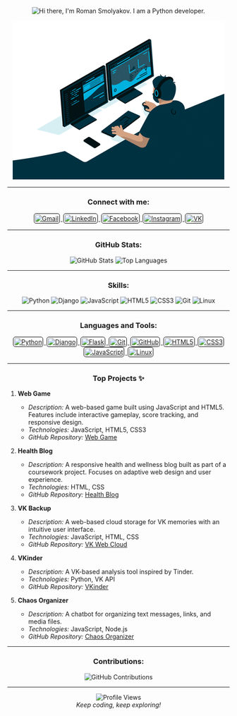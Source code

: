 <p align="center">
  <img src="https://readme-typing-svg.herokuapp.com?font=Fira+Code&pause=1000&color=54A6FF&center=true&vCenter=true&multiline=true&width=710&height=70&lines=Hi+there,+I'm+Roman+Smolyakov,;I'm+a+Python+developer." alt="Hi there, I'm Roman Smolyakov. I am a Python developer." />
</p>

<p align="center">
  <img src="321w.gif" alt="Greetings">
</p>

---

<h3 align="center">Connect with me:</h3>

<p align="center">
  <a href="mailto:smolyakov_ra@mail.ru" target="blank" rel="noreferrer">
    <img src="https://www.vectorlogo.zone/logos/gmail/gmail-icon.svg" alt="Gmail" height="30" width="30" style="background: #ffffff; border-radius: 5px; border: 1px solid #000000; margin: 0 2px; padding: 2px;" />
  </a>
  <a href="https://www.linkedin.com/in/роман-смольяков-0b057b267" target="blank" rel="noreferrer">
    <img src="https://www.vectorlogo.zone/logos/linkedin/linkedin-icon.svg" alt="LinkedIn" height="30" width="30" style="background: #ffffff; border-radius: 5px; border: 1px solid #000000; margin: 0 2px; padding: 2px;" />
  </a>
  <a href="https://www.facebook.com/profile.php?id=100011164603451" target="blank" rel="noreferrer">
    <img src="https://www.vectorlogo.zone/logos/facebook/facebook-official.svg" alt="Facebook" height="30" width="30" style="background: #ffffff; border-radius: 5px; border: 1px solid #000000; margin: 0 2px; padding: 2px;" />
  </a>
  <a href="https://instagram.com/man_who_keeps_running" target="blank" rel="noreferrer">
    <img src="https://www.vectorlogo.zone/logos/instagram/instagram-icon.svg" alt="Instagram" height="30" width="30" style="background: #ffffff; border-radius: 5px; border: 1px solid #000000; margin: 0 2px; padding: 2px;" />
  </a>
  <a href="https://vk.com/man_who_keeps_running" target="blank" rel="noreferrer">
    <img src="https://www.vectorlogo.zone/logos/vk/vk-tile.svg" alt="VK" height="30" width="30" style="background: #ffffff; border-radius: 5px; border: 1px solid #000000; margin: 0 2px; padding: 2px;" />
  </a>
</p>

---

<h3 align="center">GitHub Stats:</h3>

<p align="center">
  <img src="https://github-readme-stats.vercel.app/api?username=Roman9456&show_icons=true&theme=dark" alt="GitHub Stats" />
  <img src="https://github-readme-stats.vercel.app/api/top-langs/?username=Roman9456&layout=compact&theme=dark" alt="Top Languages" />
</p>

---

<h3 align="center">Skills:</h3>

<p align="center">
  <img src="https://img.shields.io/badge/Python-Expert-blue" alt="Python">
  <img src="https://img.shields.io/badge/Django-Intermediate-green" alt="Django">
  <img src="https://img.shields.io/badge/JavaScript-Intermediate-yellow" alt="JavaScript">
  <img src="https://img.shields.io/badge/HTML5-Advanced-orange" alt="HTML5">
  <img src="https://img.shields.io/badge/CSS3-Advanced-blue" alt="CSS3">
  <img src="https://img.shields.io/badge/Git-Expert-red" alt="Git">
  <img src="https://img.shields.io/badge/Linux-Intermediate-lightgrey" alt="Linux">
</p>

---

<h3 align="center">Languages and Tools:</h3>

<p align="center">
  <a href="https://www.python.org" target="_blank" rel="noreferrer">
    <img src="https://www.vectorlogo.zone/logos/python/python-icon.svg" alt="Python" width="40" height="40" style="background: #ffffff; border-radius: 5px; border: 1px solid #000000; margin: 0 2px; padding: 2px;" />
  </a>
  <a href="https://www.djangoproject.com/" target="_blank" rel="noreferrer">
    <img src="https://www.vectorlogo.zone/logos/djangoproject/djangoproject-icon.svg" alt="Django" width="40" height="40" style="background: #ffffff; border-radius: 5px; border: 1px solid #000000; margin: 0 2px; padding: 2px;" />
  </a>
  <a href="https://flask.palletsprojects.com/" target="_blank" rel="noreferrer">
    <img src="https://www.vectorlogo.zone/logos/pocoo_flask/pocoo_flask-icon.svg" alt="Flask" width="40" height="40" style="background: #ffffff; border-radius: 5px; border: 1px solid #000000; margin: 0 2px; padding: 2px;" />
  </a>
  <a href="https://git-scm.com/" target="_blank" rel="noreferrer">
    <img src="https://www.vectorlogo.zone/logos/git-scm/git-scm-icon.svg" alt="Git" width="40" height="40" style="background: #ffffff; border-radius: 5px; border: 1px solid #000000; margin: 0 2px; padding: 2px;" />
  </a>
  <a href="https://github.com/" target="_blank" rel="noreferrer">
    <img src="https://www.vectorlogo.zone/logos/github/github-icon.svg" alt="GitHub" width="40" height="40" style="background: #ffffff; border-radius: 5px; border: 1px solid #000000; margin: 0 2px; padding: 2px;" />
  </a>
  <a href="https://www.w3.org/html/" target="_blank" rel="noreferrer">
    <img src="https://www.vectorlogo.zone/logos/w3_html5/w3_html5-icon.svg" alt="HTML5" width="40" height="40" style="background: #ffffff; border-radius: 5px; border: 1px solid #000000; margin: 0 2px; padding: 2px;" />
  </a>
  <a href="https://www.w3schools.com/css/" target="_blank" rel="noreferrer">
    <img src="https://www.vectorlogo.zone/logos/w3_css/w3_css-icon.svg" alt="CSS3" width="40" height="40" style="background: #ffffff; border-radius: 5px; border: 1px solid #000000; margin: 0 2px; padding: 2px;" />
  </a>
  <a href="https://www.javascript.com/" target="_blank" rel="noreferrer">
    <img src="https://www.vectorlogo.zone/logos/javascript/javascript-icon.svg" alt="JavaScript" width="40" height="40" style="background: #ffffff; border-radius: 5px; border: 1px solid #000000; margin: 0 2px; padding: 2px;" />
  </a>
  <a href="https://www.linux.org/" target="_blank" rel="noreferrer">
    <img src="https://www.vectorlogo.zone/logos/linux/linux-icon.svg" alt="Linux" width="40" height="40" style="background: #ffffff; border-radius: 5px; border: 1px solid #000000; margin: 0 2px; padding: 2px;" />
  </a>
</p>

---

<h3 align="center">Top Projects ✨</h3>

1. **Web Game**  
   - *Description:* A web-based game built using JavaScript and HTML5. Features include interactive gameplay, score tracking, and responsive design.  
   - *Technologies:* JavaScript, HTML5, CSS3  
   - *GitHub Repository:* [Web Game](https://github.com/Roman9456/WebGame)  

2. **Health Blog**  
   - *Description:* A responsive health and wellness blog built as part of a coursework project. Focuses on adaptive web design and user experience.  
   - *Technologies:* HTML, CSS  
   - *GitHub Repository:* [Health Blog](https://github.com/Roman9456/HealthBlog)  

3. **VK Backup**  
   - *Description:* A web-based cloud storage for VK memories with an intuitive user interface.  
   - *Technologies:* JavaScript, HTML, CSS  
   - *GitHub Repository:* [VK Web Cloud](https://github.com/Roman9456/webcloud_VK)  

4. **VKinder**  
   - *Description:* A VK-based analysis tool inspired by Tinder.  
   - *Technologies:* Python, VK API  
   - *GitHub Repository:* [VKinder](https://github.com/Ligh7Fun/VKinder)  

5. **Chaos Organizer**  
   - *Description:* A chatbot for organizing text messages, links, and media files.  
   - *Technologies:* JavaScript, Node.js  
   - *GitHub Repository:* [Chaos Organizer](https://github.com/Roman9456/Chaos-Organizer)  

---

<h3 align="center">Contributions:</h3>

<p align="center">
  <img src="https://ghchart.rshah.org/Roman9456" alt="GitHub Contributions">
</p>

---

<p align="center">
  <img src="https://komarev.com/ghpvc/?username=Roman9456&color=blue" alt="Profile Views">
  <br>
  <i>Keep coding, keep exploring!</i>
</p>
